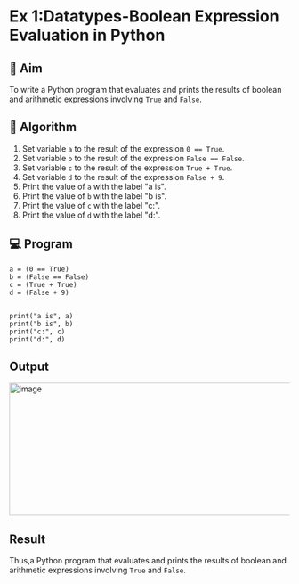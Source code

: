 
# Ex 1:Datatypes-Boolean Expression Evaluation in Python

## 🎯 Aim
To write a Python program that evaluates and prints the results of boolean and arithmetic expressions involving `True` and `False`.

## 🧠 Algorithm
1. Set variable `a` to the result of the expression `0 == True`.
2. Set variable `b` to the result of the expression `False == False`.
3. Set variable `c` to the result of the expression `True + True`.
4. Set variable `d` to the result of the expression `False + 9`.
5. Print the value of `a` with the label "a is".
6. Print the value of `b` with the label "b is".
7. Print the value of `c` with the label "c:".
8. Print the value of `d` with the label "d:".

## 💻 Program
```
a = (0 == True)
b = (False == False)
c = (True + True)
d = (False + 9)


print("a is", a)
print("b is", b)
print("c:", c)
print("d:", d)

```

## Output

<img width="662" height="238" alt="image" src="https://github.com/user-attachments/assets/066baef3-3973-480f-9ce3-9a97cad2621c" />

## Result

Thus,a Python program that evaluates and prints the results of boolean and arithmetic expressions involving `True` and `False`.

